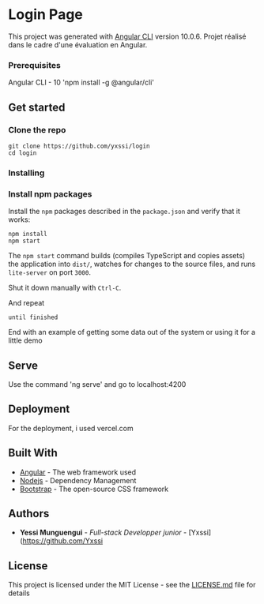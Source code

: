 # Login Page 

This project was generated with [Angular CLI](https://github.com/angular/angular-cli) version 10.0.6.
Projet réalisé dans le cadre d'une évaluation en Angular.

### Prerequisites

Angular CLI - 10 
'npm install -g @angular/cli'


## Get started

### Clone the repo

```shell
git clone https://github.com/yxssi/login
cd login
```

### Installing

### Install npm packages

Install the `npm` packages described in the `package.json` and verify that it works:

```shell
npm install
npm start
```

The `npm start` command builds (compiles TypeScript and copies assets) the application into `dist/`, watches for changes to the source files, and runs `lite-server` on port `3000`.

Shut it down manually with `Ctrl-C`.

And repeat

```
until finished
```

End with an example of getting some data out of the system or using it for a little demo

## Serve

Use the command 'ng serve' and go to localhost:4200




## Deployment

For the deployment, i used vercel.com

## Built With

* [Angular](https://angular.io/docs) - The web framework used
* [Nodejs](https://nodejs.org/fr/docs/) - Dependency Management
* [Bootstrap](https://getbootstrap.com/docs/4.5/getting-started/introduction/) - The open-source CSS framework



## Authors

* **Yessi Munguengui** - *Full-stack Developper junior* - [Yxssi](https://github.com/Yxssi



## License

This project is licensed under the MIT License - see the [LICENSE.md](LICENSE.md) file for details


